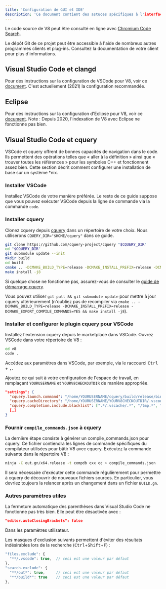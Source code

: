 ```yaml
---
title: 'Configuration de GUI et IDE'
description: 'Ce document contient des astuces spécifiques à l'interface graphique (GUI) et aux IDE pour travailler sur le code source de V8.'
---
```

Le code source de V8 peut être consulté en ligne avec [Chromium Code Search](https://cs.chromium.org/chromium/src/v8/).

Le dépôt Git de ce projet peut être accessible à l'aide de nombreux autres programmes clients et plug-ins. Consultez la documentation de votre client pour plus d'informations.

## Visual Studio Code et clangd

Pour des instructions sur la configuration de VSCode pour V8, voir ce [document](https://docs.google.com/document/d/1BpdCFecUGuJU5wN6xFkHQJEykyVSlGN8B9o3Kz2Oes8/). C'est actuellement (2021) la configuration recommandée.

## Eclipse

Pour des instructions sur la configuration d'Eclipse pour V8, voir ce [document](https://docs.google.com/document/d/1q3JkYNJhib3ni9QvNKIY_uarVxeVDiDi6teE5MbVIGQ/). Note : Depuis 2020, l'indexation de V8 avec Eclipse ne fonctionne pas bien.

## Visual Studio Code et cquery

VSCode et cquery offrent de bonnes capacités de navigation dans le code. Ils permettent des opérations telles que « aller à la définition » ainsi que « trouver toutes les références » pour les symboles C++ et fonctionnent assez bien. Cette section décrit comment configurer une installation de base sur un système *nix.

### Installer VSCode

Installez VSCode de votre manière préférée. Le reste de ce guide suppose que vous pouvez exécuter VSCode depuis la ligne de commande via la commande `code`. 

### Installer cquery

Clonez cquery depuis [cquery](https://github.com/cquery-project/cquery) dans un répertoire de votre choix. Nous utiliserons `CQUERY_DIR="$HOME/cquery"` dans ce guide.

```bash
git clone https://github.com/cquery-project/cquery "$CQUERY_DIR"
cd "$CQUERY_DIR"
git submodule update --init
mkdir build
cd build
cmake .. -DCMAKE_BUILD_TYPE=release -DCMAKE_INSTALL_PREFIX=release -DCMAKE_EXPORT_COMPILE_COMMANDS=YES
make install -j8
```

Si quelque chose ne fonctionne pas, assurez-vous de consulter le [guide de démarrage cquery](https://github.com/cquery-project/cquery/wiki).

Vous pouvez utiliser `git pull && git submodule update` pour mettre à jour cquery ultérieurement (n'oubliez pas de recompiler via `cmake .. -DCMAKE_BUILD_TYPE=release -DCMAKE_INSTALL_PREFIX=release -DCMAKE_EXPORT_COMPILE_COMMANDS=YES && make install -j8`).

### Installer et configurer le plugin cquery pour VSCode

Installez l'extension cquery depuis le marketplace dans VSCode. Ouvrez VSCode dans votre répertoire de V8 :

```bash
cd v8
code .
```

Accédez aux paramètres dans VSCode, par exemple, via le raccourci <kbd>Ctrl</kbd> + <kbd>,</kbd>.

Ajoutez ce qui suit à votre configuration de l'espace de travail, en remplaçant `YOURUSERNAME` et `YOURV8CHECKOUTDIR` de manière appropriée.

```json
"settings": {
  "cquery.launch.command": "/home/YOURUSERNAME/cquery/build/release/bin/cquery",
  "cquery.cacheDirectory": "/home/YOURUSERNAME/YOURV8CHECKOUTDIR/.vscode/cquery_cached_index/",
  "cquery.completion.include.blacklist": [".*/.vscache/.*", "/tmp.*", "build/.*"],
  […]
}
```

### Fournir `compile_commands.json` à cquery

La dernière étape consiste à générer un compile_commands.json pour cquery. Ce fichier contiendra les lignes de commande spécifiques du compilateur utilisées pour bâtir V8 avec cquery. Exécutez la commande suivante dans le répertoire V8 :

```bash
ninja -C out.gn/x64.release -t compdb cxx cc > compile_commands.json
```

Il sera nécessaire d'exécuter cette commande régulièrement pour permettre à cquery de découvrir de nouveaux fichiers sources. En particulier, vous devriez toujours la relancer après un changement dans un fichier `BUILD.gn`.

### Autres paramètres utiles

La fermeture automatique des parenthèses dans Visual Studio Code ne fonctionne pas très bien. Elle peut être désactivée avec :

```json
"editor.autoClosingBrackets": false
```

Dans les paramètres utilisateur.

Les masques d'exclusion suivants permettent d'éviter des résultats indésirables lors de la recherche (<kbd>Ctrl</kbd>+<kbd>Shift</kbd>+<kbd>F</kbd>) :

```js
"files.exclude": {
  "**/.vscode": true,  // ceci est une valeur par défaut
},
"search.exclude": {
  "**/out*": true,     // ceci est une valeur par défaut
  "**/build*": true    // ceci est une valeur par défaut
},
```
